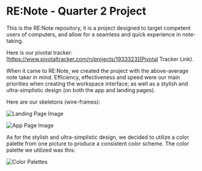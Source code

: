 # RE:Note - Quarter 2 Project

This is the RE:Note repository, it is a project designed to target competent users of computers, and allow for a seamless and quick experience in note-taking.

Here is our pivotal tracker: [https://www.pivotaltracker.com/n/projects/1933323](Pivotal Tracker Link).

When it came to RE:Note, we created the project with the above-average note taker in mind. Efficiency, effectiveness and speed were our main priorities when creating the workspace interface; as well as a stylish and ultra-simplistic design (on both the app and landing pages).

Here are our skeletons (wire-frames):

![Landing Page Image](https://files.slack.com/files-pri/T1T555TL0-F3FMY3FEK/renote_landing_wireframe.jpg)

![App Page Image](https://files.slack.com/files-pri/T1T555TL0-F3G6J18VD/slack_for_ios_upload.jpg)

As for the stylish and ultra-simplistic design, we decided to utilize a color palette from one picture to produce a consistent color scheme. The color palette we utilized was this:

![Color Palettes](https://slack-imgs.com/?c=1&url=https%3A%2F%2Fs-media-cache-ak0.pinimg.com%2F600x315%2F64%2F1b%2F64%2F641b64831a63aad2838f2b7853e4a246.jpg)
